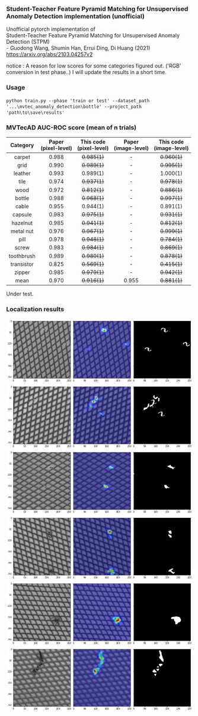 ### Student-Teacher Feature Pyramid Matching for Unsupervised Anomaly Detection implementation (unofficial)
Unofficial pytorch implementation of  
Student-Teacher Feature Pyramid Matching for Unsupervised Anomaly Detection (STPM)  
\- Guodong Wang, Shumin Han, Errui Ding, Di Huang  (2021)  
https://arxiv.org/abs/2103.04257v2  

notice : A reason for low scores for some categories figured out. ('RGB' conversion in test phase..) I will update the results in a short time.

### Usage 
~~~
python train.py --phase 'train or test' --dataset_path '...\mvtec_anomaly_detection\bottle' --project_path 'path\to\save\results'
~~~

### MVTecAD AUC-ROC score (mean of n trials)
| Category | Paper<br>(pixel-level) | This code<br>(pixel-level) | Paper<br>(image-level) | This code<br>(image-level) |
| :-----: | :-: | :-: | :-: | :-: |
| carpet | 0.988 | ~~0.985(1)~~| - | ~~0.960(1)~~ |
| grid | 0.990 | ~~0.989(1)~~| - | ~~0.995(1)~~|
| leather | 0.993 | 0.989(1) | - | 1.000(1) |
| tile | 0.974 | ~~0.937(1)~~| - | ~~0.978(1)~~ |
| wood | 0.972 | ~~0.812(1)~~| - | ~~0.886(1)~~ |
| bottle | 0.988 | ~~0.968(1)~~| - | ~~0.997(1)~~ |
| cable | 0.955 | 0.944(1) | - | 0.891(1) |
| capsule | 0.983 | ~~0.975(1)~~| - | ~~0.931(1)~~ |
| hazelnut | 0.985 | ~~0.941(1)~~| - | ~~0.812(1)~~ |
| metal nut | 0.976 | ~~0.967(1)~~| - | ~~0.999(1)~~ |
| pill | 0.978 | ~~0.948(1)~~| - | ~~0.784(1)~~ |
| screw | 0.983 | ~~0.984(1)~~| - | ~~0.869(1)~~ |
| toothbrush | 0.989 | ~~0.980(1)~~ | - | ~~0.878(1)~~ |
| transistor | 0.825 | ~~0.569(1)~~| - | ~~0.415(1)~~ |
| zipper | 0.985 | ~~0.979(1)~~| - | ~~0.942(1)~~ |
| mean | 0.970 | ~~0.916(1)~~ | 0.955 | ~~0.881(1)~~ |

Under test.    

### Localization results   


![plot](./samples/bent_003_arr.png)
![plot](./samples/bent_009_arr.png)
![plot](./samples/broken_000_arr.png)
![plot](./samples/metal_contamination_003_arr.png)
![plot](./samples/thread_001_arr.png)
![plot](./samples/thread_005_arr.png)